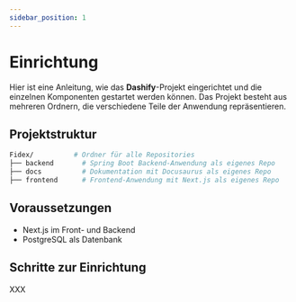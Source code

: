 ```yaml
---
sidebar_position: 1
---
```


# Einrichtung

Hier ist eine Anleitung, wie das **Dashify**-Projekt eingerichtet und die einzelnen Komponenten gestartet werden können. Das Projekt besteht aus mehreren Ordnern, die verschiedene Teile der Anwendung repräsentieren.

## Projektstruktur

```bash
Fidex/          # Ordner für alle Repositories
├── backend       # Spring Boot Backend-Anwendung als eigenes Repo
├── docs          # Dokumentation mit Docusaurus als eigenes Repo
├── frontend      # Frontend-Anwendung mit Next.js als eigenes Repo
```

## Voraussetzungen
- Next.js im Front- und Backend
- PostgreSQL als Datenbank

## Schritte zur Einrichtung
XXX